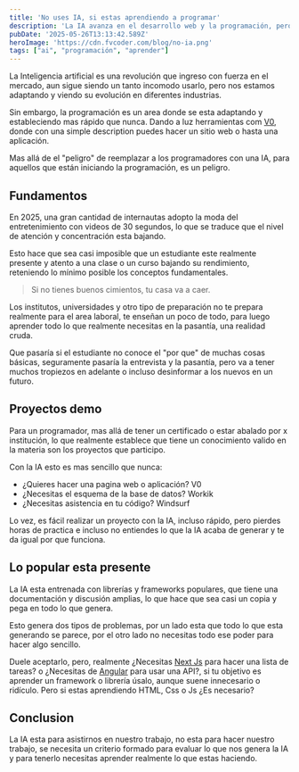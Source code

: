 ```yaml
---
title: 'No uses IA, si estas aprendiendo a programar'
description: 'La IA avanza en el desarrollo web y la programación, pero ¿están los nuevos programadores perdiendo fundamentos clave? Analizamos su impacto real.'
pubDate: '2025-05-26T13:13:42.589Z'
heroImage: 'https://cdn.fvcoder.com/blog/no-ia.png'
tags: ["ai", "programación", "aprender"]
---
```

La Inteligencia artificial es una revolución que 
ingreso con fuerza en el mercado, aun sigue siendo
un tanto incomodo usarlo, pero nos estamos adaptando
y viendo su evolución en diferentes industrias.

Sin embargo, la programación es un area donde se 
esta adaptando y estableciendo mas rápido que nunca.
Dando a luz herramientas com [V0](https://v0.dev/),
donde con una simple description puedes hacer un sitio
web o hasta una aplicación.

Mas allá de el "peligro" de reemplazar a los programadores
con una IA, para aquellos que están iniciando la 
programación, es un peligro.

## Fundamentos
En 2025, una gran cantidad de internautas adopto la 
moda del entretenimiento con videos de 30 segundos, 
lo que se traduce que el nivel de atención y concentración
esta bajando.

Esto hace que sea casi imposible que un estudiante este
realmente presente y atento a una clase o un curso
bajando su rendimiento, reteniendo lo mínimo posible
los conceptos fundamentales.

> Si no tienes buenos cimientos, tu casa va a caer.

Los institutos, universidades y otro tipo de preparación
no te prepara realmente para el area laboral, te enseñan
un poco de todo, para luego aprender todo lo que realmente
necesitas en la pasantía, una realidad cruda.

Que pasaría si el estudiante no conoce el "por que" de 
muchas cosas básicas, seguramente pasaría la entrevista y
la pasantía, pero va a tener muchos tropiezos en adelante o
incluso desinformar a los nuevos en un futuro.

## Proyectos demo
Para un programador, mas allá de tener un certificado o estar
abalado por x institución, lo que realmente establece que 
tiene un conocimiento valido en la materia son los proyectos
que participo.

Con la IA esto es mas sencillo que nunca:
- ¿Quieres hacer una pagina web o aplicación? V0
- ¿Necesitas el esquema de la base de datos? Workik
- ¿Necesitas asistencia en tu código? Windsurf

Lo vez, es fácil realizar un proyecto con la IA, incluso
rápido, pero pierdes horas de practica e incluso no entiendes
lo que la IA acaba de generar y te da igual por que funciona.

## Lo popular esta presente
La IA esta entrenada con librerías y frameworks populares,
que tiene una documentación y discusión amplias, lo que
hace que sea casi un copia y pega en todo lo que genera.

Esto genera dos tipos de problemas, por un lado esta que
todo lo que esta generando se parece, por el otro lado
no necesitas todo ese poder para hacer algo sencillo.

Duele aceptarlo, pero, realmente ¿Necesitas [Next Js](https://nextjs.org/) 
para hacer una lista de tareas? o ¿Necesitas de [Angular](https://angular.dev/)
para usar una API?, si tu objetivo es aprender un framework
o librería úsalo, aunque suene innecesario o ridículo.
Pero si estas aprendiendo HTML, Css o Js ¿Es necesario?

## Conclusion
La IA esta para asistirnos en nuestro trabajo, no esta
para hacer nuestro trabajo, se necesita un criterio
formado para evaluar lo que nos genera la IA y para tenerlo
necesitas aprender realmente lo que estas haciendo. 